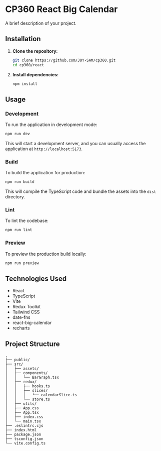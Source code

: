 # CP360 React Big Calendar

A brief description of your project.

## Installation

1.  **Clone the repository:**

    ```bash
    git clone https://github.com/JOY-SAM/cp360.git
    cd cp360/react
    ```

2.  **Install dependencies:**

    ```bash
    npm install
    ```

## Usage

### Development

To run the application in development mode:

```bash
npm run dev
```

This will start a development server, and you can usually access the application at `http://localhost:5173`.

### Build

To build the application for production:

```bash
npm run build
```

This will compile the TypeScript code and bundle the assets into the `dist` directory.

### Lint

To lint the codebase:

```bash
npm run lint
```

### Preview

To preview the production build locally:

```bash
npm run preview
```

## Technologies Used

*   React
*   TypeScript
*   Vite
*   Redux Toolkit
*   Tailwind CSS
*   date-fns
*   react-big-calendar
*   recharts

## Project Structure

```
.
├── public/
├── src/
│   ├── assets/
│   ├── components/
│   │   └── BarGraph.tsx
│   ├── redux/
│   │   ├── hooks.ts
│   │   ├── slices/
│   │   │   └── calendarSlice.ts
│   │   └── store.ts
│   ├── utils/
│   ├── App.css
│   ├── App.tsx
│   ├── index.css
│   └── main.tsx
├── .eslintrc.cjs
├── index.html
├── package.json
├── tsconfig.json
└── vite.config.ts
```

